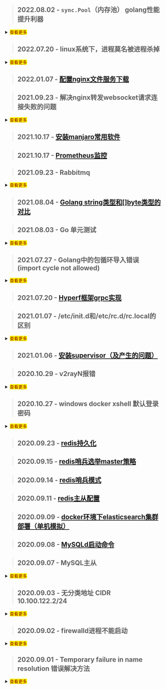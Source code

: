 <!--
// 内容折叠显示
<details>
    <summary><mark><font color=darkred>查看更多</font></mark></summary>
    ...内容...    
</details>
-->
> ## 2022.08.02 - `sync.Pool`（内存池） golang性能提升利器
<details>
    <summary><mark><font color=darkred>查看更多</font></mark></summary>

## [详解](./my/golang/sync_pool)

## sync.pool是什么呢

sync.pool是Go1.3发布的一个特性，它是一个临时对象存储池

## 为什么需要sync.pool呢

- 一句话总结 =》 `保存和复用临时对象，减少内存分配，降低GC压力`
    - 代码中频繁的创建对象和回收内存，造成了GC的压力；
    - 而sync.pool可以缓存对象暂时不用但是之后会用到的对象，并且不需要重新分配内存；
    - 这在很大程度上降低了GC的压力，并且提高了程序的性能

## 遇到的问题

- golang `-race` 与 `sync.Pool` 冲突
- 环境：
    - 在编译时启用数据竞争检测（race data check） `-race`
      ```shell
      go build -race main.go
      ```
- 问题：
    - `sync.Pool`一直在创建资源（New）
- 为什么产生？
    - `寻找答案中。。。`

</details>

> ## 2022.07.20 - linux系统下，进程莫名被进程杀掉
<details>
    <summary><mark><font color=darkred>查看更多</font></mark></summary>

- 原因：

    - 进程被系统杀掉，内存不够
        - `free -lm` 命令查看实际内存大小（实际和虚拟）
    - 排查过程
        - 一直以为是程序问题，排查了代码没有发现异常，而且日志、命令行输出也全部没有。
        - 每次服务连接失败时，`ps -ef | grep 进程名` 查看进程都没有找到，通过网上搜索可能是linux系统把进程杀掉了。
        - 查看被系统杀掉进程日志的命令：  `egrep -i -r 'killed process' /var/log` （只有root权限才可以查看），
        - 发现确实有被杀掉的进程，而且时间也对的上，到这知道原来是linux杀掉的进程。
        - 后来通过了解，linux 会检测内存的变化，如果发现内存使用过大的进程，会被杀掉，保护系统正常运行。

- 解决：

    - [设置虚拟内存](./my/linux/swap.md)

</details>

> ## 2022.01.07 - [配置nginx文件服务下载](http://note.youdao.com/noteshare?id=2ba9623ee8621809d2541f232f1f5726&sub=857211A2DB25449582074136DD924FA1)

> ## 2021.09.23 - 解决nginx转发websocket请求连接失败的问题
<details>
    <summary><mark><font color=darkred>查看更多</font></mark></summary>

- 修改对应的nginx conf文件

```
server
{
    ···
    
    location /
    {
        // 加上下面这两行代码，websocket连接就可以了
        // 没有深入探究，可能是转发时把部分头信息丢了？
        proxy_set_header Upgrade $http_upgrade;
        proxy_set_header Connection "upgrade";
        proxy_pass http://127.0.0.1:8000;
    }
    
   ···
}
```

</details>


> ## 2021.10.17 - [安装manjaro常用软件](./my/manjaro/software.md)

> ## 2021.10.17 - [Prometheus监控](./my/prometheus/prometheus.md)

> ## 2021.09.23 - Rabbitmq
<details>
    <summary><mark><font color=darkred>查看更多</font></mark></summary>

- [rabbitmq延时消息的原理及实现](http://note.youdao.com/noteshare?id=fb75e1177ffaa53593214ea415405106&sub=47355B80A0D84224A1A88D4365C289E8)
- [rabbitmq核心概念](http://note.youdao.com/noteshare?id=b64b9c624838aa0370ecf19f9213e868&sub=wcp1626661769638165)
- [rabbitmq各个参数](http://note.youdao.com/noteshare?id=6cecdcf8dc98f23b2cf1253be8f0b490&sub=8214D8AB92E84A43B8CEA74C8C349560)
- [rabbitmq如何保证消息不丢失](http://note.youdao.com/noteshare?id=ce92a54f672faa4f6324e73aa85f7402&sub=AB135FF24D444B9AAA6DD07515B69E85)

</details>

> ## 2021.08.04 - [Golang string类型和[]byte类型的对比](./my/golang/string_byte)

> ## 2021.08.03 - Go 单元测试

<details>
    <summary><mark><font color=darkred>查看更多</font></mark></summary>

- Go语言拥有一套单元测试和性能测试系统，仅需要添加很少的代码就可以快速测试一段需求代码。
- go test 命令，会自动读取源码目录下面名为 *_test.go 的文件，生成并运行测试用的可执行文件。

这里介绍几个常用的参数：

```
-bench regexp : 性能测试，支持表达式对测试函数进行筛选。`-bench .` 则是对所有的benchmark函数测试;
-run regexp : 只运行 regexp 匹配的函数，例如 `-run=Array` 那么就执行包含有 Array 开头的函数；
-benchmem:性能测试的时候显示测试函数的内存分配的统计信息
-cover : 开启测试覆盖率；
-v : 显示测试的详细信息;
-count=1 : 禁用测试缓存; 
```

> 参考文章
[go Test Benchmark 性能测试](https://blog.csdn.net/luolianxi/article/details/105458889)
</details>

> ## 2021.07.27 - Golang中的包循环导入错误(import cycle not allowed)
<details>
    <summary><mark><font color=darkred>查看更多</font></mark></summary>

- 在go开发中,使用import导入相应包时,有时会碰到 `import cycle not allowed` 这个错误
- 错误产生的原因在于,你导入的包和你当前的包,互相导入(依赖)
- 这里举一个例子:

`Test/A`

```
package A

import "Test/B"
```

`Test/B`

```
package B

import "Test/A"
```

- 这里发生了什么?
    - A导入B
    - B又导入A
    - 致使两个包相互依赖,互相导入,从而出现 `import cycle not allowed` 这个错误
- 解决办法
    - 做好项目的包规划,有冲突的引用方法新建一个包,解决循环导入的错误
    - 网上有通过 `interface(接口)` 的方法解决这个问题,但我认为这样增加了复杂度,将简单的问题复杂化了

</details>

> ## 2021.07.20 - [Hyperf框架grpc实现](./my/sourceAnalysis/hyperf-grpc)

> ## 2021.01.07 - /etc/init.d和/etc/rc.d/rc.local的区别
<details>
  <summary><mark><font color=darkred>查看更多</font></mark></summary>

- /etc/init.d 是一个目录（这个目录里面用于放置shell脚本，注意是脚本）：
    - 是/etc/rc.d/init.d的软链接
    - 这些脚本是启动脚本，用于Linux中服务的启动、停止、重启
    - 比如各种Linux中的服务都会有启动脚本放在这里，像是ssh服务的文件sshd，nginx、php-fpm的启动文件
- /etc/rc.d/rc.local 是一个文件（这个文件用于用户自定义开机启动程序）
    - 也就是说用户可以把需要开机启动的命令、运行可执行脚本的命令写入这个文件，这样就可以在系统启动时自动执行这个命令
    - 比如把一个shell脚本的完整路径写入这个文件，那这个shell脚本就会在开机后自动执行

- 为了方便理解，这里我们放一个详细介绍Linux启动流程的链接
    - [进去看看](./my/knowledgePoint/linuxStartProcessFlow)

</details>

> ## 2021.01.06 - [安装supervisor（及产生的问题）](./interview/linux?id=安装Supervisor)

> ## 2020.10.29 - v2rayN报错

<details>
  <summary><mark><font color=darkred>查看更多</font></mark></summary>

- 报错内容：

    ```
    failed to read response header > websocket: close 1000 (normal)
    ```
- 错误原因：系统时间与服务器时间不一致
- 解决办法：校准系统时间

</details>

> ## 2020.10.27 - windows docker xshell 默认登录密码

<details>
  <summary><mark><font color=darkred>查看更多</font></mark></summary>

- boot2docker用户和密码

| 用户    | 密码   | 进入方式 |
|--------|--------|------|
| docker | tcuser | ssh  |
| root   |        | command：sudo -i (docker用户下执行)  |

</details>

> ## 2020.09.23 - [redis持久化](./interview/redis?id=持久化)

> ## 2020.09.15 - [redis哨兵选举master策略](./interview/redis?id=哨兵选举策略)

> ## 2020.09.14 - [redis哨兵模式](./interview/redis?id=哨兵配置)

> ## 2020.09.11 - [redis主从配置](./interview/redis?id=主从配置)

> ## 2020.09.09 - [docker环境下elasticsearch集群部署（单机模拟）](./interview/elasticsearch?id=docker环境下集群部署（单机模拟）)

> ## 2020.09.08 - [MySQLd启动命令](./interview/mysql/mysql?id=mysqld启动命令)

> ## 2020.09.07 - MySQL主从

<details>
  <summary><mark><font color=darkred>查看更多</font></mark></summary>

- MySQL主从服务器配置
    - MySQL版本：8.0.21
    - [主从同步的机制](./interview/mysql/mysql?id=数据库主从复制原理)
    - [步骤](./interview/mysql/mysql?id=主从复制操作)

</details>

> ## 2020.09.03 - 无分类地址 CIDR 10.100.122.2/24

<details>
  <summary><mark><font color=darkred>查看更多</font></mark></summary>

- 无分类地址 CIDR

  正因为 IP 分类存在许多缺点，所以后面提出了无分类地址的方案，即 CIDR。

  这种方式不再有分类地址的概念，32 比特的 IP 地址被划分为两部分，前面是网络号，后面是主机号。

  “ 怎么划分网络号和主机号的呢？ ” 表示形式 a.b.c.d/x，其中 /x 表示前 x 位属于网络号， x 的范围是 0 ~ 32，这就使得 IP 地址更加具有灵活性。

  比如 10.100.122.2/24，这种地址表示形式就是 CIDR，/24 表示前 24 位是网络号，剩余的 8 位是主机号。

  ![cidr](../../images/cidr.jpg)

</details>

> ## 2020.09.02 - firewalld进程不能启动

<details>
  <summary><mark><font color=darkred>查看更多</font></mark></summary>

- firewalld进程启动不了（报错超时）[参考链接](https://blog.csdn.net/crynono/article/details/76132611)

    - 报错信息如下
    ```
    [root@VM_0_6_centos ~]#  systemctl status firewalld 
    ● firewalld.service - firewalld - dynamic firewall daemon
    Loaded: loaded (/usr/lib/systemd/system/firewalld.service; disabled; vendor preset: enabled)
    Active: failed (Result: timeout) since Wed 2020-09-02 10:19:58 CST; 4s ago
        Docs: man:firewalld(1)
    Process: 31626 ExecStart=/usr/sbin/firewalld --nofork --nopid $FIREWALLD_ARGS (code=exited, status=0/SUCCESS)
    Main PID: 31626 (code=exited, status=0/SUCCESS)

    Sep 02 10:18:28 VM_0_6_centos systemd[1]: Starting firewalld - dynamic firewall daemon...
    Sep 02 10:18:28 VM_0_6_centos firewalld[31626]: WARNING: AllowZoneDrifting is enabled. This is considered an insecure configuration option. It will be removed in a future release. Please consider disabling it now.
    Sep 02 10:19:58 VM_0_6_centos systemd[1]: firewalld.service start operation timed out. Terminating.
    Sep 02 10:19:58 VM_0_6_centos systemd[1]: Failed to start firewalld - dynamic firewall daemon.
    Sep 02 10:19:58 VM_0_6_centos systemd[1]: Unit firewalld.service entered failed state.
    Sep 02 10:19:58 VM_0_6_centos systemd[1]: firewalld.service failed.

    ```
- 执行以下命令后，恢复running：
    ```
    systemctl stop firewalld;pkill -f firewalld;systemctl start firewalld
    ```
    - 对于该解决方法，网上的解释
    ```
    该方法参考来源：

    http://centosfaq.org/centos/centos-7-firewalldservice-operation-time-out-systemctl-firewalld-issues/

    来自官方的faq,给了一些解释： systemd didn’t know about the process that it didn’t start in the first place of course
    ```

</details>

> ## 2020.09.01 - Temporary failure in name resolution 错误解决方法

<details>
  <summary><mark><font color=darkred>查看更多</font></mark></summary>

- 问题产生： DNS服务器地址失效

- 解决： 更换新的DNS服务器地址

```
/etc/resolv.conf // 它是DNS客户机配置文件，用于设置DNS服务器的IP地址及DNS域名
nameserver 202.102.192.68
```

</details>
